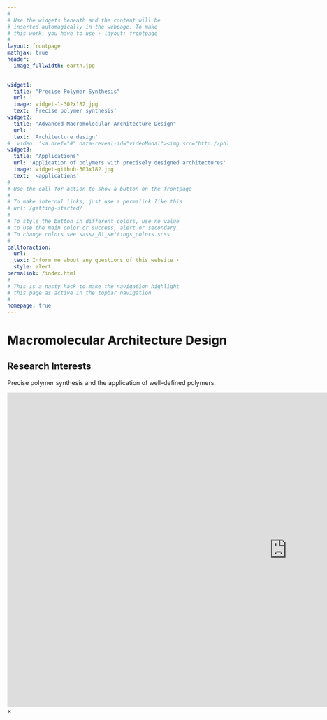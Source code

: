 ```yaml
---
#
# Use the widgets beneath and the content will be
# inserted automagically in the webpage. To make
# this work, you have to use › layout: frontpage
#
layout: frontpage
mathjax: true
header:
  image_fullwidth: earth.jpg

  
widget1:
  title: "Precise Polymer Synthesis"
  url: ''
  image: widget-1-302x182.jpg
  text: 'Precise polymer synthesis'
widget2:
  title: "Advanced Macromolecular Architecture Design"
  url: ''
  text: 'Architecture design'
#  video: '<a href="#" data-reveal-id="videoModal"><img src="http://phlow.github.io/feeling-responsive/images/start-video-feeling-responsive-302x182.jpg" width="302" height="182" alt=""/></a>'
widget3:
  title: "Applications"
  url: 'Application of polymers with precisely designed architectures'
  image: widget-github-303x182.jpg
  text: '<applications'
#
# Use the call for action to show a button on the frontpage
#
# To make internal links, just use a permalink like this
# url: /getting-started/
#
# To style the button in different colors, use no value
# to use the main color or success, alert or secondary.
# To change colors see sass/_01_settings_colors.scss
#
callforaction:
  url: 
  text: Inform me about any questions of this website ›
  style: alert
permalink: /index.html
#
# This is a nasty hack to make the navigation highlight
# this page as active in the topbar navigation
#
homepage: true
---
```


# Macromolecular Architecture Design

## Research Interests

Precise polymer synthesis and the application of well-defined polymers. 

<div id="videoModal" class="reveal-modal large" data-reveal="">
  <div class="flex-video widescreen vimeo" style="display: block;">
    <iframe width="1280" height="720" src="https://www.youtube.com/embed/3b5zCFSmVvU" frameborder="0" allowfullscreen></iframe>
  </div>
  <a class="close-reveal-modal">&#215;</a>
</div>
